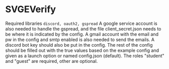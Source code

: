 # SVGEVerify
Required libraries
`discord, oauth2, gspread`
A google service account is also needed to handle the gspread, and the file client_secret.json needs to be where it is indicated by the config.
A gmail account with the email and pw in the config and smtp enabled is also needed to send the emails. 
A discord bot key should also be put in the config. 
The rest of the config should be filled out with the true values based on the example config and given as a launch option or named config.json (default).
The roles "student" and "guest" are required, other are optional. 